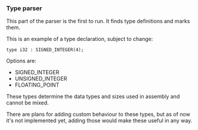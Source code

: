 ### Type parser

This part of the parser is the first to run. It finds type definitions and marks them.

This is an example of a type declaration, subject to change:

```
type i32 : SIGNED_INTEGER(4);
```

Options are:
- SIGNED_INTEGER
- UNSIGNED_INTEGER
- FLOATING_POINT

These types determine the data types and sizes used in assembly and cannot be mixed. 

There are plans for adding custom behaviour to these types, but as of now it's not implemented yet, adding those would make these useful in any way.